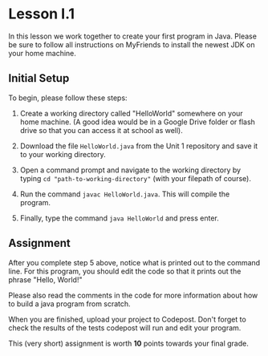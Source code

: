 

# Lesson I.1 #


In this lesson we work together to create your first program in Java.
Please be sure to follow all instructions on MyFriends to install the
newest JDK on your home machine.

## Initial Setup ##

To begin, please follow these steps:

1. Create a working directory called "HelloWorld" somewhere on your home machine.
(A good idea would be in a Google Drive folder or flash drive so that you can access
it at school as well).

2. Download the file `HelloWorld.java` from the Unit 1 repository and save it to
your working directory.

3. Open a command prompt and navigate to the working directory by typing
`cd "path-to-working-directory"` (with your filepath of course).

4. Run the command `javac HelloWorld.java`. This will compile the program.

5. Finally, type the command `java HelloWorld` and press enter.

## Assignment ##

After you complete step 5 above, notice what is printed out to the command line.
For this program, you should edit the code so that it prints out the phrase
"Hello, World!"

Please also read the comments in the code for more information about how to build
a java program from scratch.

When you are finished, upload your project to Codepost. Don't forget to check the
results of the tests codepost will run and edit your program.

This (very short) assignment is worth **10** points towards your final grade.

